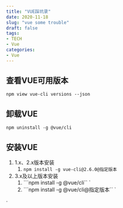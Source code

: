 ```yaml
---
title: "VUE踩坑录"
date: 2020-11-18
slug: "vue some trouble"
draft: false
tags:
- TECH
- Vue
categories:
- Vue
---
```




## 查看VUE可用版本

`npm view vue-cli versions --json` 

## 卸载VUE

``npm uninstall -g @vue/cli`` 

## 安装VUE

1. 1.x、2.x版本安装
   1. `npm install -g vue-cli@2.6.0@指定版本`
2. 3.x及以上版本安装
   1. ```npm install -g @vue/cli`` `
   2. ```npm install -g @vue/cli@指定版本`` `

·

